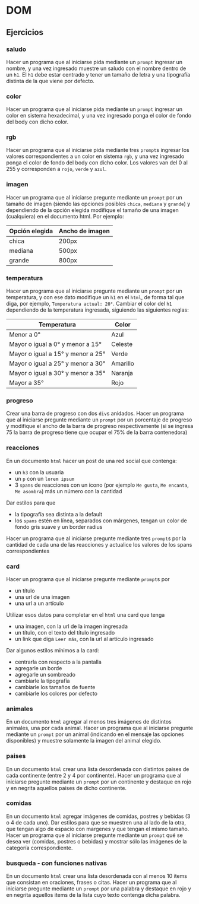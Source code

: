 # DOM

## Ejercicios

### saludo

Hacer un programa que al iniciarse pida mediante un `prompt` ingresar un nombre, y una vez ingresado muestre un saludo con el nombre dentro de un `h1`. El `h1` debe estar centrado y tener un tamaño de letra y una tipografía distinta de la que viene por defecto.

### color

Hacer un programa que al iniciarse pida mediante un `prompt` ingresar un color en sistema hexadecimal, y una vez ingresado ponga el color de fondo del body con dicho color.

### rgb

Hacer un programa que al iniciarse pida mediante tres `prompt`s ingresar los valores correspondientes a un color en sistema `rgb`, y una vez ingresado ponga el color de fondo del body con dicho color. Los valores van del 0 al 255 y corresponden a `rojo`, `verde` y `azul`.

### imagen

Hacer un programa que al iniciarse pregunte mediante un `prompt` por un tamaño de imagen (siendo las opciones posibles `chica`, `mediana` y `grande`) y dependiendo de la opción elegida modifique el tamaño de una imagen (cualquiera) en el documento html. Por ejemplo:

| Opción elegida | Ancho de imagen |
| --- | --- | 
| chica | 200px
| mediana | 500px
| grande | 800px

### temperatura

Hacer un programa que al iniciarse pregunte mediante un `prompt` por un temperatura, y con ese dato modifique un `h1` en el `html`, de forma tal que diga, por ejemplo, `Temperatura actual: 20°`. Cambiar el color del `h1` dependiendo de la temperatura ingresada, siguiendo las siguientes reglas:

| Temperatura | Color |
| --- | --- | 
|Menor a 0°|Azul
|Mayor o igual a 0° y menor a 15°|Celeste
|Mayor o igual a 15° y menor a 25°|Verde
|Mayor o igual a 25° y menor a 30°|Amarillo
|Mayor o igual a 30° y menor a 35°|Naranja
|Mayor a 35°|Rojo

### progreso

Crear una barra de progreso con dos `div`s anidados. Hacer un programa que al iniciarse pregunte mediante un `prompt` por un porcentaje de progreso y modifique el ancho de la barra de progreso respectivamente (si se ingresa 75 la barra de progreso tiene que ocupar el 75% de la barra contenedora)

### reacciones

En un documento `html` hacer un post de una red social que contenga:
- un `h3` con la usuaria
- un `p` con un `lorem ipsum`
- 3 `spans` de reacciones con un ícono (por ejemplo `Me gusta`, `Me encanta`, `Me asombra`) más un número con la cantidad

Dar estilos para que
- la tipografía sea distinta a la default
- los `spans` estén en línea, separados con márgenes, tengan un color de fondo gris suave y un border radius

Hacer un programa que al iniciarse pregunte mediante tres `prompt`s por la cantidad de cada una de las reacciones y actualice los valores de los spans correspondientes

### card

Hacer un programa que al iniciarse pregunte mediante `prompt`s por 
- un título
- una url de una imagen 
- una url a un artículo 

Utilizar esos datos para completar en el `html` una card que tenga 
- una imagen, con la url de la imagen ingresada 
- un título, con el texto del título ingresado
- un link que diga `Leer más`, con la url al artículo ingresado

Dar algunos estilos mínimos a la card:
- centrarla con respecto a la pantalla
- agregarle un borde
- agregarle un sombreado
- cambiarle la tipografía
- cambiarle los tamaños de fuente
- cambiarle los colores por defecto

### animales

En un documento `html` agregar al menos tres imágenes de distintos animales, una por cada animal. Hacer un programa que al iniciarse pregunte mediante un `prompt` por un animal (indicando en el mensaje las opciones disponibles) y muestre solamente la imagen del animal elegido.

### paises

En un documento `html` crear una lista desordenada con distintos paises de cada continente (entre 2 y 4 por continente). Hacer un programa que al iniciarse pregunte mediante un `prompt` por un continente y destaque en rojo y en negrita aquellos paises de dicho continente.

### comidas

En un documento `html` agregar imágenes de comidas, postres y bebidas (3 o 4 de cada uno). Dar estilos para que se muestren una al lado de la otra, que tengan algo de espacio con margenes y que tengan el mismo tamaño. Hacer un programa que al iniciarse pregunte mediante un `prompt` qué se desea ver (comidas, postres o bebidas) y mostrar sólo las imágenes de la categoría correspondiente.

### busqueda - con funciones nativas

En un documento `html` crear una lista desordenada con al menos 10 items que consistan en oraciones, frases o citas. Hacer un programa que al iniciarse pregunte mediante un `prompt` por una palabra y destaque en rojo y en negrita aquellos items de la lista cuyo texto contenga dicha palabra.